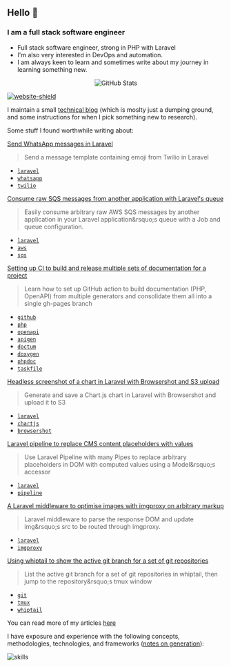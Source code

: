 ## Hello :wave: 

### I am a full stack software engineer

* Full stack software engineer, strong in PHP with Laravel
* I'm also very interested in DevOps and automation.
* I am always keen to learn and sometimes write about my journey in learning something new.

<p align="center"><img alt="GitHub Stats" src="https://github-readme-stats.vercel.app/api?username=alistaircol&count_private=true&show_icons=true&hide=issues,contribs,prs&custom_title=Ally+on+GitHub&disable_animations=true&title_color=58a6ff&icon_color=ffffff&text_color=ffffff&bg_color=0D1117&border_color=30363D" /></p>

[![website-shield](https://img.shields.io/website?url=http%3A%2F%2Fac93.uk)](https://ac93.uk)

I maintain a small [technical blog](https://ac93.uk) (which is moslty just a dumping ground, and some instructions for when I pick something new to research).

Some stuff I found worthwhile writing about:


<!-- BLOG-POST-LIST:START -->
 [Send WhatsApp messages in Laravel](https://ac93.uk/articles/laravel-send-whatsapp-message-with-emoji-and-variables/) 
 > Send a message template containing emoji from Twilio in Laravel 
 - [`laravel`](https://ac93.uk/tags/laravel) 
- [`whatsapp`](https://ac93.uk/tags/whatsapp) 
- [`twilio`](https://ac93.uk/tags/twilio) 
 

 [Consume raw SQS messages from another application with Laravel&#39;s queue](https://ac93.uk/articles/laravel-consume-raw-sqs-messages-in-its-job-queue-system/) 
 > Easily consume arbitrary raw AWS SQS messages by another application in your Laravel application&amp;rsquo;s queue with a Job and queue configuration. 
 - [`laravel`](https://ac93.uk/tags/laravel) 
- [`aws`](https://ac93.uk/tags/aws) 
- [`sqs`](https://ac93.uk/tags/sqs) 
 

 [Setting up CI to build and release multiple sets of documentation for a project](https://ac93.uk/articles/github-action-build-multiple-sets-of-documentation/) 
 > Learn how to set up GitHub action to build documentation &lpar;PHP, OpenAPI&rpar; from multiple generators and consolidate them all into a single gh-pages branch 
 - [`github`](https://ac93.uk/tags/github) 
- [`php`](https://ac93.uk/tags/php) 
- [`openapi`](https://ac93.uk/tags/openapi) 
- [`apigen`](https://ac93.uk/tags/apigen) 
- [`doctum`](https://ac93.uk/tags/doctum) 
- [`doxygen`](https://ac93.uk/tags/doxygen) 
- [`phpdoc`](https://ac93.uk/tags/phpdoc) 
- [`taskfile`](https://ac93.uk/tags/taskfile) 
 

 [Headless screenshot of a chart in Laravel with Browsershot and S3 upload](https://ac93.uk/articles/laravel-chartjs-blade-browsershot/) 
 > Generate and save a Chart.js chart in Laravel with Browsershot and upload it to S3 
 - [`laravel`](https://ac93.uk/tags/laravel) 
- [`chartjs`](https://ac93.uk/tags/chartjs) 
- [`browsershot`](https://ac93.uk/tags/browsershot) 
 

 [Laravel pipeline to replace CMS content placeholders with values](https://ac93.uk/articles/laravel-pipeline-placeholder-cms-accessor/) 
 > Use Laravel Pipeline with many Pipes to replace arbitrary placeholders in DOM with computed values using a Model&amp;rsquo;s accessor 
 - [`laravel`](https://ac93.uk/tags/laravel) 
- [`pipeline`](https://ac93.uk/tags/pipeline) 
 

 [A Laravel middleware to optimise images with imgproxy on arbitrary markup](https://ac93.uk/articles/laravel-response-middleware-optimise-images-with-imgproxy/) 
 > Laravel middleware to parse the response DOM and update img&amp;rsquo;s src to be routed through imgproxy. 
 - [`laravel`](https://ac93.uk/tags/laravel) 
- [`imgproxy`](https://ac93.uk/tags/imgproxy) 
 

 [Using whiptail to show the active git branch for a set of git repositories](https://ac93.uk/articles/whiptail-list-git-repositories-branches-and-jump-to-tmux-window/) 
 > List the active git branch for a set of git repositories in whiptail, then jump to the repository&amp;rsquo;s tmux window 
 - [`git`](https://ac93.uk/tags/git) 
- [`tmux`](https://ac93.uk/tags/tmux) 
- [`whiptail`](https://ac93.uk/tags/whiptail) 
 
<!-- BLOG-POST-LIST:END -->

You can read more of my articles [here](https://ac93.uk/articles)

I have exposure and experience with the following concepts, methodologies, technologies, and frameworks ([notes on generation](https://github.com/alistaircol/skills)):

![skills](https://static.ac93.uk/resume/skills.png)
